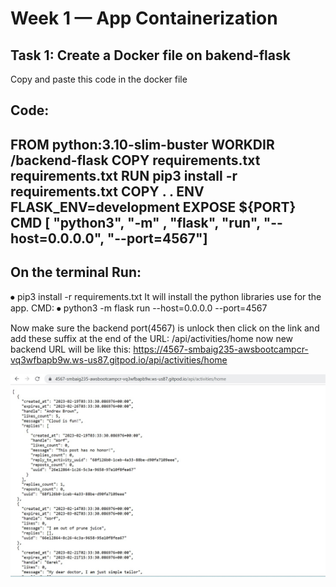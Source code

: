 # Week 1 — App Containerization


## Task 1: Create a Docker file on bakend-flask

Copy and paste this code in the docker file

## Code: 

FROM python:3.10-slim-buster
WORKDIR /backend-flask
COPY requirements.txt requirements.txt
RUN pip3 install -r requirements.txt
COPY . .
ENV FLASK_ENV=development
EXPOSE ${PORT}
CMD [ "python3", "-m" , "flask", "run", "--host=0.0.0.0", "--port=4567"]
------------------------------------------------------------------------------------------------
## On the terminal Run:
⦁	pip3 install -r requirements.txt
It will install the python libraries use for the app.
CMD:
⦁	python3 -m flask run --host=0.0.0.0 --port=4567

Now make sure the backend port(4567) is unlock then click on the link and add these suffix at the end of the URL: /api/activities/home
now new backend URL will be like this:
https://4567-smbaig235-awsbootcampcr-vq3wfbapb9w.ws-us87.gitpod.io/api/activities/home 


![Backendimage](week1_images/Backend.jpg)
